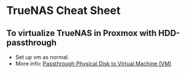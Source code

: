 TrueNAS Cheat Sheet
===================

## To virtualize TrueNAS in Proxmox with HDD-passthrough

- Set up vm as normal.
- More info: [Passthrough Physical Disk to Virtual Machine (VM)](https://pve.proxmox.com/wiki/Passthrough_Physical_Disk_to_Virtual_Machine_(VM))
